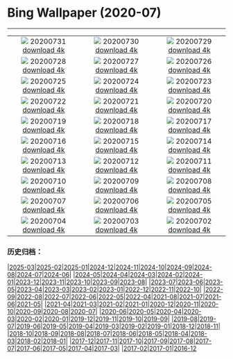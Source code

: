 # Bing Wallpaper (2020-07)
**************
| | | |
|:-:|:-:|:-:|
| ![](https://www.bing.com/th?id=OHR.TahoeBeach_EN-US6105713817_1920x1080.jpg) 20200731 [download 4k](https://www.bing.com/th?id=OHR.TahoeBeach_EN-US6105713817_UHD.jpg) | ![](https://www.bing.com/th?id=OHR.HamerkopHunting_EN-US1438886143_1920x1080.jpg) 20200730 [download 4k](https://www.bing.com/th?id=OHR.HamerkopHunting_EN-US1438886143_UHD.jpg) | ![](https://www.bing.com/th?id=OHR.KallurLighthouse_EN-US1393818212_1920x1080.jpg) 20200729 [download 4k](https://www.bing.com/th?id=OHR.KallurLighthouse_EN-US1393818212_UHD.jpg) |
| ![](https://www.bing.com/th?id=OHR.HamelinPool_EN-US1343791878_1920x1080.jpg) 20200728 [download 4k](https://www.bing.com/th?id=OHR.HamelinPool_EN-US1343791878_UHD.jpg) | ![](https://www.bing.com/th?id=OHR.AerialTamul_EN-US1289516805_1920x1080.jpg) 20200727 [download 4k](https://www.bing.com/th?id=OHR.AerialTamul_EN-US1289516805_UHD.jpg) | ![](https://www.bing.com/th?id=OHR.ADA30_EN-US1238886685_1920x1080.jpg) 20200726 [download 4k](https://www.bing.com/th?id=OHR.ADA30_EN-US1238886685_UHD.jpg) |
| ![](https://www.bing.com/th?id=OHR.RedSailboat_EN-US1173520356_1920x1080.jpg) 20200725 [download 4k](https://www.bing.com/th?id=OHR.RedSailboat_EN-US1173520356_UHD.jpg) | ![](https://www.bing.com/th?id=OHR.KapamaCousins_EN-US1071916004_1920x1080.jpg) 20200724 [download 4k](https://www.bing.com/th?id=OHR.KapamaCousins_EN-US1071916004_UHD.jpg) | ![](https://www.bing.com/th?id=OHR.DubrovnikDoors_EN-US2971042587_1920x1080.jpg) 20200723 [download 4k](https://www.bing.com/th?id=OHR.DubrovnikDoors_EN-US2971042587_UHD.jpg) |
| ![](https://www.bing.com/th?id=OHR.RedBlueWildebeest_EN-US0956286533_1920x1080.jpg) 20200722 [download 4k](https://www.bing.com/th?id=OHR.RedBlueWildebeest_EN-US0956286533_UHD.jpg) | ![](https://www.bing.com/th?id=OHR.DinantBelgium_EN-US0892462948_1920x1080.jpg) 20200721 [download 4k](https://www.bing.com/th?id=OHR.DinantBelgium_EN-US0892462948_UHD.jpg) | ![](https://www.bing.com/th?id=OHR.EarthriseSequence_EN-US0444696608_1920x1080.jpg) 20200720 [download 4k](https://www.bing.com/th?id=OHR.EarthriseSequence_EN-US0444696608_UHD.jpg) |
| ![](https://www.bing.com/th?id=OHR.GrandCanalGondolas_EN-US0380987930_1920x1080.jpg) 20200719 [download 4k](https://www.bing.com/th?id=OHR.GrandCanalGondolas_EN-US0380987930_UHD.jpg) | ![](https://www.bing.com/th?id=OHR.NineSpotted_EN-US0305121800_1920x1080.jpg) 20200718 [download 4k](https://www.bing.com/th?id=OHR.NineSpotted_EN-US0305121800_UHD.jpg) | ![](https://www.bing.com/th?id=OHR.HappyBalloon_EN-US0225941022_1920x1080.jpg) 20200717 [download 4k](https://www.bing.com/th?id=OHR.HappyBalloon_EN-US0225941022_UHD.jpg) |
| ![](https://www.bing.com/th?id=OHR.FrederickSound_EN-US0122197024_1920x1080.jpg) 20200716 [download 4k](https://www.bing.com/th?id=OHR.FrederickSound_EN-US0122197024_UHD.jpg) | ![](https://www.bing.com/th?id=OHR.WinchesterCrypt_EN-US9999540533_1920x1080.jpg) 20200715 [download 4k](https://www.bing.com/th?id=OHR.WinchesterCrypt_EN-US9999540533_UHD.jpg) | ![](https://www.bing.com/th?id=OHR.PantheonParis_EN-US9910328355_1920x1080.jpg) 20200714 [download 4k](https://www.bing.com/th?id=OHR.PantheonParis_EN-US9910328355_UHD.jpg) |
| ![](https://www.bing.com/th?id=OHR.SunnyRainforest_EN-US9772776383_1920x1080.jpg) 20200713 [download 4k](https://www.bing.com/th?id=OHR.SunnyRainforest_EN-US9772776383_UHD.jpg) | ![](https://www.bing.com/th?id=OHR.WaterRipplesVideo_EN-US9458788251_1920x1080.jpg) 20200712 [download 4k](https://www.bing.com/th?id=OHR.WaterRipplesVideo_EN-US9458788251_UHD.jpg) | ![](https://www.bing.com/th?id=OHR.MangroveForest_EN-US9309815352_1920x1080.jpg) 20200711 [download 4k](https://www.bing.com/th?id=OHR.MangroveForest_EN-US9309815352_UHD.jpg) |
| ![](https://www.bing.com/th?id=OHR.BellTowerItaly_EN-US0542629493_1920x1080.jpg) 20200710 [download 4k](https://www.bing.com/th?id=OHR.BellTowerItaly_EN-US0542629493_UHD.jpg) | ![](https://www.bing.com/th?id=OHR.ColoradoColumbine_EN-US9097456615_1920x1080.jpg) 20200709 [download 4k](https://www.bing.com/th?id=OHR.ColoradoColumbine_EN-US9097456615_UHD.jpg) | ![](https://www.bing.com/th?id=OHR.NorfolkPups_EN-US8929436581_1920x1080.jpg) 20200708 [download 4k](https://www.bing.com/th?id=OHR.NorfolkPups_EN-US8929436581_UHD.jpg) |
| ![](https://www.bing.com/th?id=OHR.CalorisMDIS_EN-US8770644601_1920x1080.jpg) 20200707 [download 4k](https://www.bing.com/th?id=OHR.CalorisMDIS_EN-US8770644601_UHD.jpg) | ![](https://www.bing.com/th?id=OHR.Kamchatka_EN-US7415522922_1920x1080.jpg) 20200706 [download 4k](https://www.bing.com/th?id=OHR.Kamchatka_EN-US7415522922_UHD.jpg) | ![](https://www.bing.com/th?id=OHR.NantucketIsland_EN-US7343633791_1920x1080.jpg) 20200705 [download 4k](https://www.bing.com/th?id=OHR.NantucketIsland_EN-US7343633791_UHD.jpg) |
| ![](https://www.bing.com/th?id=OHR.DCFireworksVideo_EN-US7892229177_1920x1080.jpg) 20200704 [download 4k](https://www.bing.com/th?id=OHR.DCFireworksVideo_EN-US7892229177_UHD.jpg) | ![](https://www.bing.com/th?id=OHR.DogDays_EN-US6846042594_1920x1080.jpg) 20200703 [download 4k](https://www.bing.com/th?id=OHR.DogDays_EN-US6846042594_UHD.jpg) | ![](https://www.bing.com/th?id=OHR.RhodesIsland_EN-US9342527972_1920x1080.jpg) 20200702 [download 4k](https://www.bing.com/th?id=OHR.RhodesIsland_EN-US9342527972_UHD.jpg) |

### 历史归档：

|[2025-03](/../2025-03/2025-03.md)|[2025-02](/../2025-02/2025-02.md)|[2025-01](/../2025-01/2025-01.md)|[2024-12](/../2024-12/2024-12.md)|[2024-11](/../2024-11/2024-11.md)|[2024-10](/../2024-10/2024-10.md)|[2024-09](/../2024-09/2024-09.md)|[2024-08](/../2024-08/2024-08.md)|[2024-07](/../2024-07/2024-07.md)|[2024-06](/../2024-06/2024-06.md)|
|[2024-05](/../2024-05/2024-05.md)|[2024-04](/../2024-04/2024-04.md)|[2024-03](/../2024-03/2024-03.md)|[2024-02](/../2024-02/2024-02.md)|[2024-01](/../2024-01/2024-01.md)|[2023-12](/../2023-12/2023-12.md)|[2023-11](/../2023-11/2023-11.md)|[2023-10](/../2023-10/2023-10.md)|[2023-09](/../2023-09/2023-09.md)|[2023-08](/../2023-08/2023-08.md)|
|[2023-07](/../2023-07/2023-07.md)|[2023-06](/../2023-06/2023-06.md)|[2023-05](/../2023-05/2023-05.md)|[2023-04](/../2023-04/2023-04.md)|[2023-03](/../2023-03/2023-03.md)|[2023-02](/../2023-02/2023-02.md)|[2023-01](/../2023-01/2023-01.md)|[2022-12](/../2022-12/2022-12.md)|[2022-11](/../2022-11/2022-11.md)|[2022-10](/../2022-10/2022-10.md)|
|[2022-09](/../2022-09/2022-09.md)|[2022-08](/../2022-08/2022-08.md)|[2022-07](/../2022-07/2022-07.md)|[2022-06](/../2022-06/2022-06.md)|[2022-05](/../2022-05/2022-05.md)|[2022-04](/../2022-04/2022-04.md)|[2021-08](/../2021-08/2021-08.md)|[2021-07](/../2021-07/2021-07.md)|[2021-06](/../2021-06/2021-06.md)|[2021-05](/../2021-05/2021-05.md)|
|[2021-04](/../2021-04/2021-04.md)|[2021-03](/../2021-03/2021-03.md)|[2021-02](/../2021-02/2021-02.md)|[2021-01](/../2021-01/2021-01.md)|[2020-12](/../2020-12/2020-12.md)|[2020-11](/../2020-11/2020-11.md)|[2020-10](/../2020-10/2020-10.md)|[2020-09](/../2020-09/2020-09.md)|[2020-08](/../2020-08/2020-08.md)|[2020-07](/2020-07.md)|
|[2020-06](/../2020-06/2020-06.md)|[2020-05](/../2020-05/2020-05.md)|[2020-04](/../2020-04/2020-04.md)|[2020-03](/../2020-03/2020-03.md)|[2020-02](/../2020-02/2020-02.md)|[2020-01](/../2020-01/2020-01.md)|[2019-12](/../2019-12/2019-12.md)|[2019-11](/../2019-11/2019-11.md)|[2019-10](/../2019-10/2019-10.md)|[2019-09](/../2019-09/2019-09.md)|
|[2019-08](/../2019-08/2019-08.md)|[2019-07](/../2019-07/2019-07.md)|[2019-06](/../2019-06/2019-06.md)|[2019-05](/../2019-05/2019-05.md)|[2019-04](/../2019-04/2019-04.md)|[2019-03](/../2019-03/2019-03.md)|[2019-02](/../2019-02/2019-02.md)|[2019-01](/../2019-01/2019-01.md)|[2018-12](/../2018-12/2018-12.md)|[2018-11](/../2018-11/2018-11.md)|
|[2018-10](/../2018-10/2018-10.md)|[2018-09](/../2018-09/2018-09.md)|[2018-08](/../2018-08/2018-08.md)|[2018-07](/../2018-07/2018-07.md)|[2018-06](/../2018-06/2018-06.md)|[2018-05](/../2018-05/2018-05.md)|[2018-04](/../2018-04/2018-04.md)|[2018-03](/../2018-03/2018-03.md)|[2018-02](/../2018-02/2018-02.md)|[2018-01](/../2018-01/2018-01.md)|
|[2017-12](/../2017-12/2017-12.md)|[2017-11](/../2017-11/2017-11.md)|[2017-10](/../2017-10/2017-10.md)|[2017-09](/../2017-09/2017-09.md)|[2017-08](/../2017-08/2017-08.md)|[2017-07](/../2017-07/2017-07.md)|[2017-06](/../2017-06/2017-06.md)|[2017-05](/../2017-05/2017-05.md)|[2017-04](/../2017-04/2017-04.md)|[2017-03](/../2017-03/2017-03.md)|
|[2017-02](/../2017-02/2017-02.md)|[2017-01](/../2017-01/2017-01.md)|[2016-12](/../2016-12/2016-12.md)